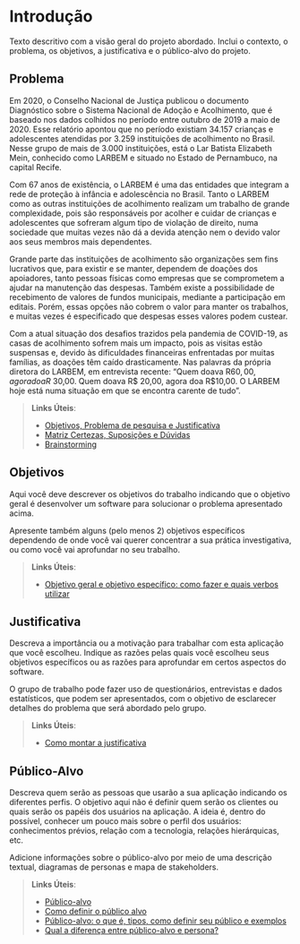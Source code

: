# Introdução

Texto descritivo com a visão geral do projeto abordado. Inclui o contexto, o problema, os objetivos, a justificativa e o público-alvo do projeto.

## Problema
Em 2020, o Conselho Nacional de Justiça publicou o documento Diagnóstico sobre
o Sistema Nacional de Adoção e Acolhimento, que é baseado nos dados colhidos no
período entre outubro de 2019 a maio de 2020. Esse relatório apontou que no período
existiam 34.157 crianças e adolescentes atendidas por 3.259 instituições de acolhimento
no Brasil. Nesse grupo de mais de 3.000 instituições, está o Lar Batista Elizabeth Mein,
conhecido como LARBEM e situado no Estado de Pernambuco, na capital Recife. 

Com 67 anos de existência, o LARBEM é uma das entidades que integram a rede
de proteção à infância e adolescência no Brasil. Tanto o LARBEM como as outras
instituições de acolhimento realizam um trabalho de grande complexidade, pois são
responsáveis por acolher e cuidar de crianças e adolescentes que sofreram algum tipo de
violação de direito, numa sociedade que muitas vezes não dá a devida atenção nem o devido valor aos seus membros mais dependentes.

Grande parte das instituições de acolhimento são organizações sem fins lucrativos
que, para existir e se manter, dependem de doações dos apoiadores, tanto pessoas físicas
como empresas que se comprometem a ajudar na manutenção das despesas. Também
existe a possibilidade de recebimento de valores de fundos municipais, mediante a
participação em editais. Porém, essas opções não cobrem o valor para manter os trabalhos,
e muitas vezes é especificado que despesas esses valores podem custear.

Com a atual situação dos desafios trazidos pela pandemia de COVID-19, as casas
de acolhimento sofrem mais um impacto, pois as visitas estão suspensas e, devido às
dificuldades financeiras enfrentadas por muitas famílias, as doações têm caído
drasticamente. Nas palavras da própria diretora do LARBEM, em entrevista recente:
“Quem doava R$60,00, agora doa R$ 30,00. Quem doava R$ 20,00, agora doa R$10,00.
O LARBEM hoje está numa situação em que se encontra carente de tudo”.

> **Links Úteis**:
> - [Objetivos, Problema de pesquisa e Justificativa](https://medium.com/@versioparole/objetivos-problema-de-pesquisa-e-justificativa-c98c8233b9c3)
> - [Matriz Certezas, Suposições e Dúvidas](https://medium.com/educa%C3%A7%C3%A3o-fora-da-caixa/matriz-certezas-suposi%C3%A7%C3%B5es-e-d%C3%BAvidas-fa2263633655)
> - [Brainstorming](https://www.euax.com.br/2018/09/brainstorming/)

## Objetivos

Aqui você deve descrever os objetivos do trabalho indicando que o objetivo geral é desenvolver um software para solucionar o problema apresentado acima. 

Apresente também alguns (pelo menos 2) objetivos específicos dependendo de onde você vai querer concentrar a sua prática investigativa, ou como você vai aprofundar no seu trabalho.
 
> **Links Úteis**:
> - [Objetivo geral e objetivo específico: como fazer e quais verbos utilizar](https://blog.mettzer.com/diferenca-entre-objetivo-geral-e-objetivo-especifico/)

## Justificativa

Descreva a importância ou a motivação para trabalhar com esta aplicação que você escolheu. Indique as razões pelas quais você escolheu seus objetivos específicos ou as razões para aprofundar em certos aspectos do software.

O grupo de trabalho pode fazer uso de questionários, entrevistas e dados estatísticos, que podem ser apresentados, com o objetivo de esclarecer detalhes do problema que será abordado pelo grupo.

> **Links Úteis**:
> - [Como montar a justificativa](https://guiadamonografia.com.br/como-montar-justificativa-do-tcc/)

## Público-Alvo

Descreva quem serão as pessoas que usarão a sua aplicação indicando os diferentes perfis. O objetivo aqui não é definir quem serão os clientes ou quais serão os papéis dos usuários na aplicação. A ideia é, dentro do possível, conhecer um pouco mais sobre o perfil dos usuários: conhecimentos prévios, relação com a tecnologia, relações
hierárquicas, etc.

Adicione informações sobre o público-alvo por meio de uma descrição textual, diagramas de personas e mapa de stakeholders.

> **Links Úteis**:
> - [Público-alvo](https://blog.hotmart.com/pt-br/publico-alvo/)
> - [Como definir o público alvo](https://exame.com/pme/5-dicas-essenciais-para-definir-o-publico-alvo-do-seu-negocio/)
> - [Público-alvo: o que é, tipos, como definir seu público e exemplos](https://klickpages.com.br/blog/publico-alvo-o-que-e/)
> - [Qual a diferença entre público-alvo e persona?](https://rockcontent.com/blog/diferenca-publico-alvo-e-persona/)
